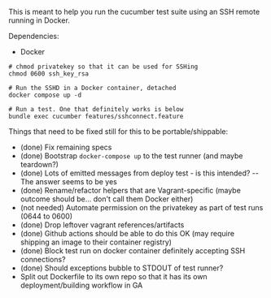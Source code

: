 This is meant to help you run the cucumber test suite using an SSH remote running in Docker.

Dependencies:

- Docker

```shell
# chmod privatekey so that it can be used for SSHing
chmod 0600 ssh_key_rsa

# Run the SSHD in a Docker container, detached
docker compose up -d

# Run a test. One that definitely works is below
bundle exec cucumber features/sshconnect.feature
```

Things that need to be fixed still for this to be portable/shippable:

- (done) Fix remaining specs
- (done) Bootstrap `docker-compose up` to the test runner (and maybe teardown?)
- (done) Lots of emitted messages from deploy test - is this intended? -- The answer seems to be yes
- (done) Rename/refactor helpers that are Vagrant-specific (maybe outcome should be... don't call them Docker either)
- (not needed) Automate permission on the privatekey as part of test runs (0644 to 0600)
- (done) Drop leftover vagrant references/artifacts
- (done) Github actions should be able to do this OK (may require shipping an image to their container registry)
- (done) Block test run on docker container definitely accepting SSH connections?
- (done) Should exceptions bubble to STDOUT of test runner?
- Split out Dockerfile to its own repo so that it has its own deployment/building workflow in GA
